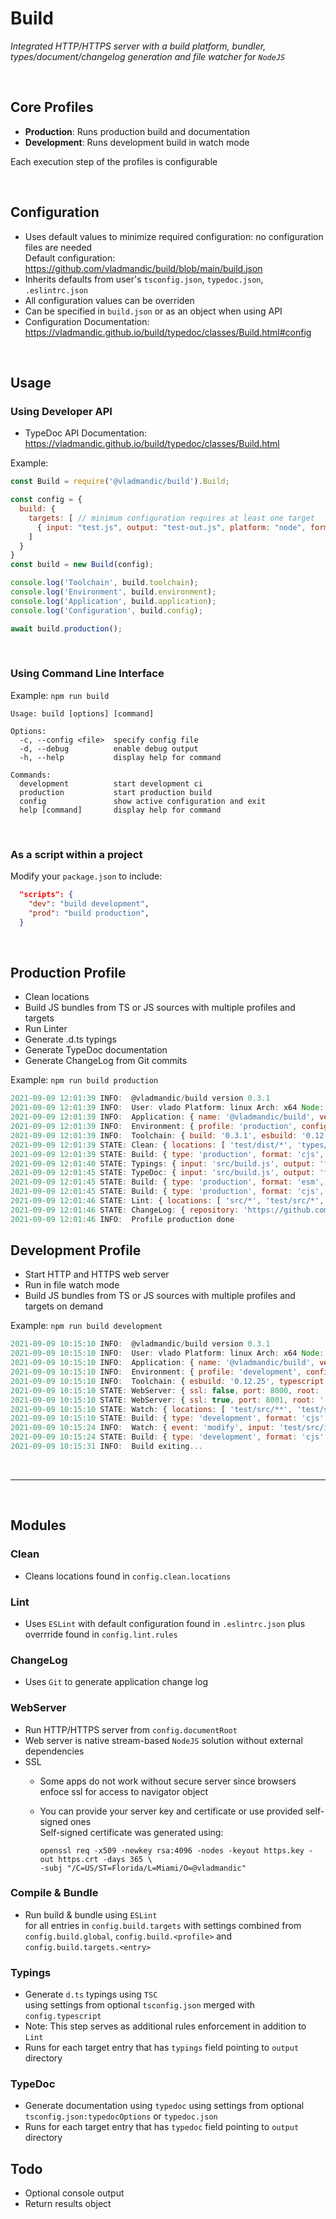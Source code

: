 # Build

*Integrated HTTP/HTTPS server with a build platform, bundler, types/document/changelog generation and file watcher for `NodeJS`*

<br>

## Core Profiles

- **Production**: Runs production build and documentation
- **Development**: Runs development build in watch mode

Each execution step of the profiles is configurable

<br>

## Configuration

- Uses default values to minimize required configuration: no configuration files are needed  
  Default configuration: <https://github.com/vladmandic/build/blob/main/build.json>
- Inherits defaults from user's `tsconfig.json`, `typedoc.json`, `.eslintrc.json`
- All configuration values can be overriden
- Can be specified in `build.json` or as an object when using API
- Configuration Documentation:  
  <https://vladmandic.github.io/build/typedoc/classes/Build.html#config>

<br>

## Usage

### Using Developer API

- TypeDoc API Documentation:  
  <https://vladmandic.github.io/build/typedoc/classes/Build.html>

Example:

```js
const Build = require('@vladmandic/build').Build;

const config = {
  build: {
    targets: [ // minimum configuration requires at least one target
      { input: "test.js", output: "test-out.js", platform: "node", format: "cjs", typedoc: 'typedoc', typings: 'types' }
    ]
  }
}
const build = new Build(config);

console.log('Toolchain', build.toolchain);
console.log('Environment', build.environment);
console.log('Application', build.application);
console.log('Configuration', build.config);

await build.production();
```

<br>

### Using Command Line Interface

Example: `npm run build`

```log
Usage: build [options] [command]

Options:
  -c, --config <file>  specify config file
  -d, --debug          enable debug output
  -h, --help           display help for command

Commands:
  development          start development ci
  production           start production build
  config               show active configuration and exit
  help [command]       display help for command
```

<br>

### As a script within a project

Modify your `package.json` to include:

```json
  "scripts": {
    "dev": "build development",
    "prod": "build production",
  }
```

<br>

## Production Profile

- Clean locations
- Build JS bundles from TS or JS sources with multiple profiles and targets
- Run Linter
- Generate .d.ts typings
- Generate TypeDoc documentation
- Generate ChangeLog from Git commits

Example: `npm run build production`

```js
2021-09-09 12:01:39 INFO:  @vladmandic/build version 0.3.1
2021-09-09 12:01:39 INFO:  User: vlado Platform: linux Arch: x64 Node: v16.8.0
2021-09-09 12:01:39 INFO:  Application: { name: '@vladmandic/build', version: '0.3.1' }
2021-09-09 12:01:39 INFO:  Environment: { profile: 'production', config: 'build.json', tsconfig: true, eslintrc: true, git: true }
2021-09-09 12:01:39 INFO:  Toolchain: { build: '0.3.1', esbuild: '0.12.25', typescript: '4.4.2', typedoc: '0.21.9', eslint: '7.32.0' }
2021-09-09 12:01:39 STATE: Clean: { locations: [ 'test/dist/*', 'types/*', 'typedoc/*', [length]: 3 ] }
2021-09-09 12:01:39 STATE: Build: { type: 'production', format: 'cjs', platform: 'node', input: 'src/build.js', output: 'test/dist/build.js', files: 12, inputBytes: 34587, outputBytes: 593571 }
2021-09-09 12:01:40 STATE: Typings: { input: 'src/build.js', output: 'types', files: 7 }
2021-09-09 12:01:45 STATE: TypeDoc: { input: 'src/build.js', output: 'typedoc', objects: 2, index: true }
2021-09-09 12:01:45 STATE: Build: { type: 'production', format: 'esm', platform: 'browser', input: 'test/src/index.ts', output: 'test/dist/index.esm.js', files: 2, inputBytes: 503, outputBytes: 377 }
2021-09-09 12:01:45 STATE: Build: { type: 'production', format: 'cjs', platform: 'node', input: 'test/src/index.ts', output: 'test/dist/index.node.js', files: 2, inputBytes: 503, outputBytes: 845 }
2021-09-09 12:01:46 STATE: Lint: { locations: [ 'src/*', 'test/src/*', [length]: 2 ], files: 12, errors: 0, warnings: 0 }
2021-09-09 12:01:46 STATE: ChangeLog: { repository: 'https://github.com/vladmandic/build', branch: 'main', output: 'CHANGELOG.md' }
2021-09-09 12:01:46 INFO:  Profile production done
```

## Development Profile

- Start HTTP and HTTPS web server
- Run in file watch mode
- Build JS bundles from TS or JS sources with multiple profiles and targets on demand

Example: `npm run build development`

```js
2021-09-09 10:15:10 INFO:  @vladmandic/build version 0.3.1
2021-09-09 10:15:10 INFO:  User: vlado Platform: linux Arch: x64 Node: v16.8.0
2021-09-09 10:15:10 INFO:  Application: { name: '@vladmandic/build', version: '0.3.1' }
2021-09-09 10:15:10 INFO:  Environment: { profile: 'development', config: 'build.json', tsconfig: true, eslintrc: true, git: true }
2021-09-09 10:15:10 INFO:  Toolchain: { esbuild: '0.12.25', typescript: '4.4.2', typedoc: '0.21.9', eslint: '7.32.0' }
2021-09-09 10:15:10 STATE: WebServer: { ssl: false, port: 8000, root: '.' }
2021-09-09 10:15:10 STATE: WebServer: { ssl: true, port: 8001, root: '.', sslKey: 'cert/https.key', sslCrt: 'cert/https.crt' }
2021-09-09 10:15:10 STATE: Watch: { locations: [ 'test/src/**', 'test/src/**', [length]: 2 ] }
2021-09-09 10:15:10 STATE: Build: { type: 'development', format: 'cjs', platform: 'node', input: 'test/src/index.ts', output: 'test/dist/index.node.js', files: 2, inputBytes: 503, outputBytes: 845 }
2021-09-09 10:15:24 INFO:  Watch: { event: 'modify', input: 'test/src/index.ts' }
2021-09-09 10:15:24 STATE: Build: { type: 'development', format: 'cjs', platform: 'node', input: 'test/src/index.ts', output: 'test/dist/index.node.js', files: 2, inputBytes: 503, outputBytes: 845 }
2021-09-09 10:15:31 INFO:  Build exiting...
```

<br><hr><br>

## Modules

### Clean

- Cleans locations found in `config.clean.locations`

### Lint

- Uses `ESLint` with default configuration found in `.eslintrc.json` plus overrride found in `config.lint.rules`

### ChangeLog

- Uses `Git` to generate application change log

### WebServer

- Run HTTP/HTTPS server from `config.documentRoot`
- Web server is native stream-based `NodeJS` solution without external dependencies
- SSL
  - Some apps do not work without secure server since browsers enfoce ssl for access to navigator object
  - You can provide your server key and certificate or use provided self-signed ones  
    Self-signed certificate was generated using:

    ```shell
    openssl req -x509 -newkey rsa:4096 -nodes -keyout https.key -out https.crt -days 365 \
    -subj "/C=US/ST=Florida/L=Miami/O=@vladmandic"
    ```

### Compile & Bundle

- Run build & bundle using `ESLint`  
  for all entries in `config.build.targets`
  with settings combined from `config.build.global`, `config.build.<profile>` and `config.build.targets.<entry>`

### Typings

- Generate `d.ts` typings using `TSC`  
  using settings from optional `tsconfig.json` merged with `config.typescript`
- Note: This step serves as additional rules enforcement in addition to `Lint`
- Runs for each target entry that has `typings` field pointing to `output` directory

### TypeDoc

- Generate documentation using `typedoc`
  using settings from optional `tsconfig.json:typedocOptions` or `typedoc.json`
- Runs for each target entry that has `typedoc` field pointing to `output` directory

## Todo

- Optional console output
- Return results object
